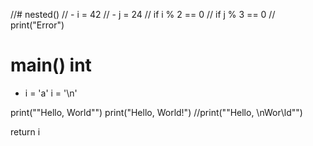 //# nested()
//  - i = 42
//  - j = 24
//  if i % 2 == 0
//    if j % 3 == 0
//      print("Error")

# main() int
  - i = 'a'
  i = '\n'

  print("\"Hello, World\"")
  print("Hello, World!")
  //print("\"Hello, \nWor\ld\"")

  return i
